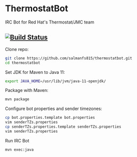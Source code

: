 # ThermostatBot
IRC Bot for Red Hat's Thermostat/JMC team

[![Build Status](https://travis-ci.org/salmanfs815/thermostatbot.svg?branch=master)](https://travis-ci.org/salmanfs815/thermostatbot)
---

Clone repo:
```bash
git clone https://github.com/salmanfs815/thermostatbot.git
cd thermostatbot
```  

Set JDK for Maven to Java 11:
```bash
export JAVA_HOME=/usr/lib/jvm/java-11-openjdk/
```  

Package with Maven:
```bash
mvn package
```  

Configure bot properties and sender timezones:
```bash
cp bot.properties.template bot.properties
vim senderTZs.properties
cp senderTZs.properties.template senderTZs.properties
vim senderTZs.properties
```  

Run IRC Bot
```bash
mvn exec:java
```  
